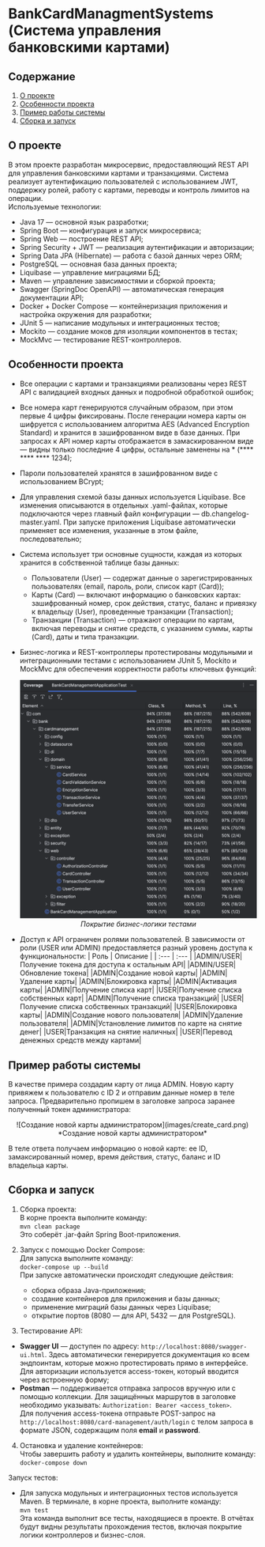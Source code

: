 # BankCardManagmentSystems (Система управления банковскими картами)

## Содержание
1. [О проекте](#о-проекте)
2. [Особенности проекта](#особенности-проекта)
3. [Пример работы системы](#пример-работы-системы)
4. [Сборка и запуск](#сборка-и-запуск)

## О проекте

В этом проекте разработан микросервис, предоставляющий REST API для управления банковскими картами и транзакциями. Система реализует аутентификацию пользователей с использованием JWT, поддержку ролей, работу с картами, переводы и контроль лимитов на операции.<br>
Используемые технологии:
* Java 17 — основной язык разработки;
* Spring Boot — конфигурация и запуск микросервиса;
* Spring Web — построение REST API;
* Spring Security + JWT — реализация аутентификации и авторизации;
* Spring Data JPA (Hibernate) — работа с базой данных через ORM;
* PostgreSQL — основная база данных проекта;
* Liquibase — управление миграциями БД;
* Maven — управление зависимостями и сборкой проекта;
* Swagger (SpringDoc OpenAPI) — автоматическая генерация документации API;
* Docker + Docker Compose — контейнеризация приложения и настройка окружения для разработки;
* JUnit 5 — написание модульных и интеграционных тестов;
* Mockito — создание моков для изоляции компонентов в тестах;
* MockMvc — тестирование REST-контроллеров.

## Особенности проекта

* Все операции с картами и транзакциями реализованы через REST API с валидацией входных данных и подробной обработкой ошибок;
* Все номера карт генерируются случайным образом, при этом первые 4 цифры фиксированы. После генерации номера карты он шифруется с использованием алгоритма AES (Advanced Encryption Standard) и хранится в зашифрованном виде в базе данных. При запросах к API номер карты отображается в замаскированном виде — видны только последние 4 цифры, остальные заменены на * (**** **** **** 1234);
* Пароли пользователей хранятся в зашифрованном виде с использованием BCrypt;
* Для управления схемой базы данных используется Liquibase. Все изменения описываются в отдельных .yaml-файлах, которые подключаются через главный файл конфигурации — db.changelog-master.yaml. При запуске приложения Liquibase автоматически применяет все изменения, указанные в этом файле, последовательно;
* Система использует три основные сущности, каждая из которых хранится в собственной таблице базы данных:
  * Пользователи (User) — содержат данные о зарегистрированных пользователях (email, пароль, роли, список карт (Card));
  * Карты (Card) — включают информацию о банковских картах: зашифрованный номер, срок действия, статус, баланс и привязку к владельцу (User), проведенные транзакции (Transaction);
  * Транзакции (Transaction) — отражают операции по картам, включая переводы и снятие средств, с указанием суммы, карты (Card), даты и типа транзакции.
* Бизнес-логика и REST-контроллеры протестированы модульными и интеграционными тестами с использованием JUnit 5, Mockito и MockMvc для обеспечения корректности работы ключевых функций:
    <div align=center>
     
 	![Покрытие бизнес-логики тестами](images/tests_coverage.png)
  *Покрытие бизнес-логики тестами*
 	</div>
 
* Доступ к API ограничен ролями пользователей. В зависимости от роли (USER или ADMIN) предоставляется разный уровень доступа к функциональности:
  |  Роль | Описание |
  | :--- | :--- |
  |ADMIN/USER|Получение токена для доступа к остальным API|
  |ADMIN/USER|Обновление токена|
  |ADMIN|Создание новой карты|
  |ADMIN|Удаление карты|
  |ADMIN|Блокировка карты|
  |ADMIN|Активация карты|
  |ADMIN|Получение списка карт|
  |USER|Получение списка собственных карт|
  |ADMIN|Получение списка транзакций|
  |USER|Получение списка собственных транзакций|
  |USER|Блокировка карты|
  |ADMIN|Создание нового пользователя|
  |ADMIN|Удаление пользователя|
  |ADMIN|Установление лимитов по карте на снятие денег|
  |USER|Транзакция на снятие наличных|
  |USER|Перевод денежных средств между картами|
  
## Пример работы системы

В качестве примера создадим карту от лица ADMIN. Новую карту привяжем к пользователю с ID 2 и отправим данные номер в теле запроса. Предварительно пропишем в заголовке запроса заранее полученный токен администратора:

  <div align=center>
	![Создание новой карты администратором](images/create_card.png)
	*Создание новой карты администратором*
	</div>

В теле ответа получаем информацию о новой карте: ее ID, замаксированный номер, время действия, статус, баланс и ID владельца карты.
 
## Сборка и запуск

1) Сборка проекта:<br> 
В корне проекта выполните команду:<br>
    `mvn clean package`<br>
Это соберёт .jar-файл Spring Boot-приложения.

2) Запуск с помощью Docker Compose:<br>
  Для запуска выполните команду:<br>
    `docker-compose up --build`<br>
  При запуске автоматически происходят следующие действия:
    * сборка образа Java-приложения;
    * создание контейнеров для приложения и базы данных;
    * применение миграций базы данных через Liquibase;
    * открытие портов (8080 — для API, 5432 — для PostgreSQL).

3) Тестирование API:<br>
  * **Swagger UI** — доступен по адресу: `http://localhost:8080/swagger-ui.html`. Здесь автоматически генерируется документация ко всем эндпоинтам, которые можно протестировать прямо в интерфейсе. Для авторизации используется access-токен, который вводится через встроенную форму;
  * **Postman** — поддерживается отправка запросов вручную или с помощью коллекции. Для защищённых маршрутов в заголовке необходимо указывать:
  `Authorization: Bearer <access_token>`.<br>
  Для получения access-токена отправьте POST-запрос на `http://localhost:8080/card-management/auth/login` с телом запроса в формате JSON, содержащим поля **email** и **password**.
4) Остановка и удаление контейнеров:<br>
  Чтобы завершить работу и удалить контейнеры, выполните команду:<br>
    `docker-compose down`<br>

Запуск тестов:<br>
* Для запуска модульных и интеграционных тестов используется Maven. В терминале, в корне проекта, выполните команду:<br>
    `mvn test`<br>
  Эта команда выполнит все тесты, находящиеся в проекте. В отчётах будут видны результаты прохождения тестов, включая покрытие логики контроллеров и бизнес-слоя.
